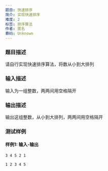 ```yaml
---
题目: 快速排序
简介: 实现快速排序
难度: 2
标签: 排序算法
作者: 匿名
慕码: Unknown
---
```


### 题目描述

请自行实现快速排序算法，将数从小到大排列

### 输入描述

输入为一组整数，两两间用空格隔开

### 输出描述

输出这组整数，从小到大排列，两两间用空格隔开

### 测试样例

#### 样例1: 输入-输出

```
3 4 5 2 1
```

```
1 2 3 4 5
```

